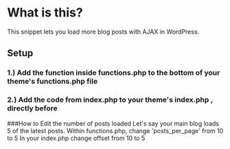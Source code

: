 # What is this?
This snippet lets you load more blog posts with AJAX in WordPress. 

## Setup
### 1.) Add the function inside functions.php to the bottom of your theme's functions.php file
### 2.) Add the code from index.php to your theme's index.php , directly before  <?php get_footer(); ?> 

###How to Edit the number of posts loaded
Let's say your main blog loads 5 of the latest posts.
Within functions.php, change 'posts_per_page' from 10 to 5
In your index.php change offset from 10 to 5

